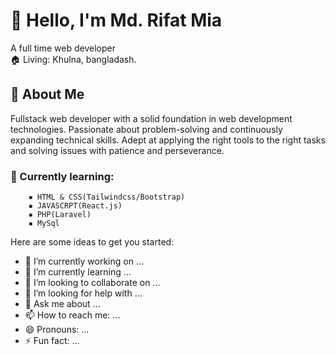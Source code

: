 # 👋 Hello, I'm Md. Rifat Mia
A full time web developer                                                                                                  
 🏠 Living: Khulna, bangladash.
## 💫 About Me
Fullstack web developer with a solid foundation in web development technologies. Passionate about problem-solving and continuously expanding technical skills. Adept at applying the right tools to the right tasks and solving issues with patience and perseverance.

### 🌱 Currently learning:
        ▪ HTML & CSS(Tailwindcss/Bootstrap)                                                                                       
        ▪ JAVASCRPT(React.js)                                                                                                       
        ▪ PHP(Laravel)                                                                                                             
        ▪ MySql

Here are some ideas to get you started:

- 🔭 I’m currently working on ...
- 🌱 I’m currently learning ...
- 👯 I’m looking to collaborate on ...
- 🤔 I’m looking for help with ...
- 💬 Ask me about ...
- 📫 How to reach me: ...
- 😄 Pronouns: ...
- ⚡ Fun fact: ...
  
